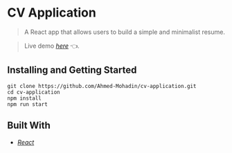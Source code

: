 # CV Application

> A React app that allows users to build a simple and minimalist resume.

> Live demo [_here_](https://ahmed-mohadin.github.io/cv-application/) 👈.

## Installing and Getting Started

```
git clone https://github.com/Ahmed-Mohadin/cv-application.git
cd cv-application
npm install
npm run start
```

## Built With

- [_React_](https://reactjs.org/)
